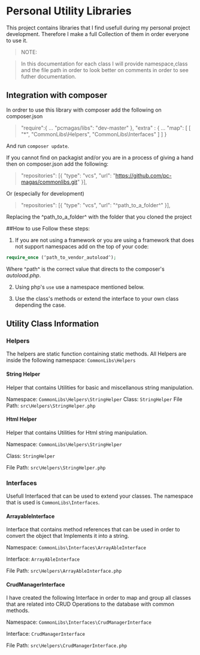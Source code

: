# Personal Utility Libraries

This project contains libraries that I find usefull during my personal project development. Therefore I make a full Collection of them in order everyone to use it.

>NOTE:

>In this documentation for each class I will provide namespace,class and the file path in order to look better on comments 
>in order to see futher documentation.

## Integration with composer

In ordrer to use this library with composer add the following on composer.json



> "require":{
>    ...
>	"pcmagas/libs": "dev-master"
> },
> "extra" : {
>    ...
>	"map": [
>		        	[
>		            	"*",
>		            	"CommonLibs\\Helpers",
>		            	"CommonLibs\\Interfaces"
>		        	]
>	    	  ]
> }


And run `composer update`.

If you cannot find on packagist and/or you are in a process of giving a hand then on composer.json add the following:


> "repositories": [{
>      "type": "vcs",
>      "url": "https://github.com/pc-magas/commonlibs.git"
>    }],


Or (especially for development) 


> "repositories": [{
>      "type": "vcs",
>      "url": "^path_to_a_folder^"
>    }],

Replacing the ^path_to_a_folder^ with the folder that you cloned the project

##How to use
Follow these steps:

1. If you are not using a framework or you are using a framework that does not support namespaces add on the top of your code:

```php
require_once (^path_to_vendor_autoload^);

```

Where ^path^ is the correct value that directs to the composer's *autoload.php*.

2. Using php's `use` use a namespace  mentioned below.

3. Use the class's methods or extend the interface to your own class depending the case.

 
## Utility Class Information
### Helpers
The helpers are static function containing static methods. All Helpers are inside the following namespace:
`CommonLibs\Helpers`

#### String Helper
Helper that contains Utilities for basic and miscellanous string manipulation. 

 Namespace:  `CommonLibs\Helpers\StringHelper` 
 Class: `StringHelper`
 File Path: `src\Helpers\StringHelper.php`
 
#### Html Helper

Helper that contains Utilities for Html string manipulation. 

 Namespace:  `CommonLibs\Helpers\StringHelper`
  
 Class: `StringHelper`
 
 File Path: `src\Helpers\StringHelper.php`

### Interfaces
Usefull Interfaced that can be used to extend your classes.
The namespace that is used is `CommonLibs\Interfaces`.

#### ArrayableInterface
Interface that contains method references that can be used in order to convert the object that Implements it into a string.

 Namespace:  `CommonLibs\Interfaces\ArrayAbleInterface` 
 
 Interface: `ArrayAbleInterface`
 
 File Path: `src\Helpers\ArrayAbleInterface.php`
 
 #### CrudManagerInterface
 
I have created the following Interface in order to map and group all classes that are related into CRUD Operations to the database with common methods.

 Namespace:  `CommonLibs\Interfaces\CrudManagerInterface` 
 
 Interface: `CrudManagerInterface`
 
 File Path: `src\Helpers\CrudManagerInterface.php`

 
 